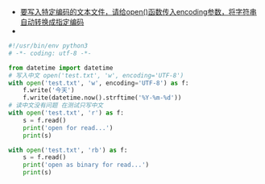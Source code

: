 * [要写入特定编码的文本文件，请给open()函数传入encoding参数，将字符串自动转换成指定编码](http://www.liaoxuefeng.com/wiki/0014316089557264a6b348958f449949df42a6d3a2e542c000/001431917715991ef1ebc19d15a4afdace1169a464eecc2000)
* 
``` python
#!/usr/bin/env python3
# -*- coding: utf-8 -*-

from datetime import datetime
# 写入中文 open('test.txt', 'w', encoding='UTF-8')
with open('test.txt', 'w', encoding='UTF-8') as f:
    f.write('今天')
    f.write(datetime.now().strftime('%Y-%m-%d'))
# 读中文没有问题 在测试只写中文
with open('test.txt', 'r') as f:
    s = f.read()
    print('open for read...')
    print(s)

with open('test.txt', 'rb') as f:
    s = f.read()
    print('open as binary for read...')
    print(s)

```
